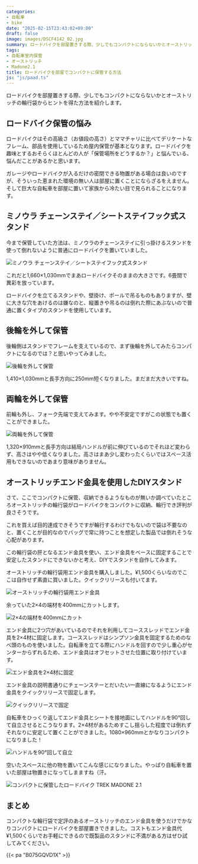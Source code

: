 ```yaml
---
categories:
- 自転車
- bike
date: "2025-02-15T23:43:02+09:00"
draft: false
image: images/DSCF4142_02.jpg
summary: ロードバイクを部屋置きする際、少しでもコンパクトにならないかとオーストリッチの輪行袋からヒントを得た方法を紹介します。
tags:
- 自転車室内保管
- オーストリッチ
- Madone2.1
title: ロードバイクを部屋でコンパクトに保管する方法
js: "js/paad.ts"
---
```


ロードバイクを部屋置きする際、少しでもコンパクトにならないかとオーストリッチの輪行袋からヒントを得た方法を紹介します。

## ロードバイク保管の悩み

ロードバイクはその高級さ（お値段の高さ）とママチャリに比べてデリケートなフレーム、部品を使用しているため屋内保管が基本となります。ロードバイクを趣味とするおそらくほとんどの人が「保管場所をどうするか？」と悩んでいる、悩んだことがあるかと思います。

ガレージやロードバイクが入るだけの密閉できる物置がある場合は良いのですが、そういった恵まれた環境の無い人は部屋に置くことにならざるをえません。そして巨大な自転車を部屋に置いて家族から冷たい目で見られることになります。

## ミノウラ チェーンステイ／シートステイフック式スタンド

今まで保管していた方法は、ミノウラのチェーンステイに引っ掛けるスタンドを使って倒れないように普通にロードバイクを置いていました。

![ミノウラ
チェーンステイ／シートステイフック式スタンド](./images/image1.jpg)

これだと1,660×1,030mmでまあロードバイクそのままの大きさです。6畳間で異彩を放っています。

ロードバイクを立てるスタンドや、壁掛け、ポールで吊るものもありますが、壁に大きな穴をあけるのは嫌なのと、縦置きや吊るのは倒れた際にあぶないので普通に置くタイプのスタンドを使用しています。

## 後輪を外して保管

後輪側はスタンドでフレームを支えているので、まず後輪を外してみたらコンパクトになるのでは？と思いやってみました。

![後輪を外して保管](./images/image2.jpg)

1,410×1,030mmと長手方向に250mm短くなりました。まだまだ大きいですね。

## 両輪を外して保管

前輪も外し、フォーク先端で支えてみます。やや不安定ですがこの状態でも置くことができました。

![両輪を外して保管](./images/image3.jpg)

1,320×910mmと長手方向は結局ハンドルが前に伸びているのでそれほど変わらず、高さはやや低くなりました。高さはまあ少し変わったくらいではスペース活用もできないのであまり意味がありません。

## オーストリッチエンド金具を使用したDIYスタンド

さて、ここでコンパクトに保管、収納できるようなものが無いか調べていたところオーストリッチの輪行袋がロードバイクをコンパクトに収納、輪行でき評判が良さそうです。

これを買えば目的達成できそうですが輪行するわけでもないので袋は不要なのと、置くことが目的なのでバッグで常に持つことを想定した製品では倒れそうな心配があります。

この輪行袋の肝となるエンド金具を使い、エンド金具をベースに固定することで安定したスタンドにできないかと考え、DIYでスタンドを自作してみます。

オーストリッチの輪行袋用エンド金具を購入しました。¥1,500くらいなのでここは自作せず素直に買いました。クイックリリースも付いてます。

![オーストリッチの輪行袋用エンド金具](./images/IMG_5364.jpg)

余っていた2×4の端材を400mmにカットします。

![2×4の端材を400mmにカット](./images/IMG_5366.jpg)

エンド金具に2つ穴があいているのでそれを利用してコーススレッドでエンド金具を2×4材に固定します。コーススレッドはシンプソン金具を固定するためのなべ頭のものを使いました。自転車を立てる際にハンドルを回すので少し重心がセンターからずれるため、エンド金具はオフセットさせた位置に取り付けています。

![エンド金具を2×4材に固定](./images/IMG_5368.jpg)

エンド金具の説明書通りにチェーンステーとだいたい一直線になるようにエンド金具をクイックリリースで固定します。

![クイックリリースで固定](./images/IMG_5369.jpg)

自転車をひっくり返してエンド金具とシートを接地面にしてハンドルを90°回して自立させるとこうなります。2×4材があるためすこし揺らした程度では倒れずそれなりに安定して置くことができました。1080×960mmとかなりコンパクトになりました！

![ハンドルを90°回して自立](./images/image4.jpg)

空いたスペースに他の物を置いてこんな感じになりました。やっぱり自転車を置いた部屋は物置きになってしまますね（汗。

![コンパクトに保管したロードバイク TREK MADONE
2.1](./images/DSCF4145.jpg)

## まとめ

コンパクトな輪行袋で定評のあるオーストリッチのエンド金具を使うだけでかなりコンパクトにロードバイクを部屋置きできました。コストもエンド金具代¥1,500くらいでお手軽にできるので既製品のスタンドに不満がある方はぜひ試してみてください。

{{< pa "B075GQVD1X" >}}
